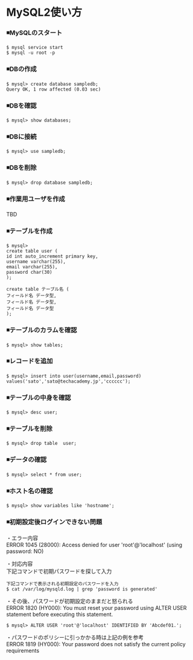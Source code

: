 # MySQL2使い方

### ◾️MySQLのスタート
```
$ mysql service start
$ mysql -u root -p
```

### ◾️DBの作成
```
$ mysql> create database sampledb;
Query OK, 1 row affected (0.03 sec)
```

### ◾️DBを確認
```
$ mysql> show databases;
```

### ◾️DBに接続
```
$ mysql> use sampledb;
```

### ◾️DBを削除
```
$ mysql> drop database sampledb;
```

### ◾️作業用ユーザを作成
TBD


### ◾️テーブルを作成
```
$ mysql>
create table user (
id int auto_increment primary key,
username varchar(255),
email varchar(255),
password char(30)
);

create table テーブル名 (
フィールド名 データ型,
フィールド名 データ型,
フィールド名 データ型
);
```
### ◾️テーブルのカラムを確認
```
$ mysql> show tables;
```
### ◾️レコードを追加
```
$ mysql> insert into user(username,email,password) values('sato','sato@techacademy.jp','cccccc');
```

### ◾️テーブルの中身を確認
```
$ mysql> desc user;
```

### ◾️テーブルを削除
```
$ mysql> drop table  user;
```

### ◾️データの確認
```
$ mysql> select * from user;
```

### ◾️ホスト名の確認
```
$ mysql> show variables like 'hostname';
```

### ◾️初期設定後ログインできない問題
・エラー内容<br>
ERROR 1045 (28000): Access denied for user 'root'@'localhost' (using password: NO)

・対応内容<br>
下記コマンドで初期パスワードを探して入力
```
下記コマンドで表示される初期設定のパスワードを入力
$ cat /var/log/mysqld.log | grep 'password is generated'
```

・その後、パスワードが初期設定のままだと怒られる<br>
ERROR 1820 (HY000): You must reset your password using ALTER USER statement before executing this statement.<br>
```
$ mysql> ALTER USER 'root'@'localhost' IDENTIFIED BY 'Abcdef01.';
```
・パスワードのポリシーに引っかかる時は上記の例を参考<br>
ERROR 1819 (HY000): Your password does not satisfy the current policy requirements
